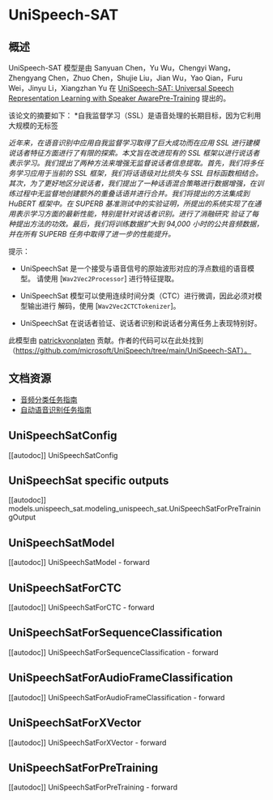 <!--版权所有 2021 年 HuggingFace 团队。保留所有权利。
根据 Apache 许可证第 2.0 版（“许可证”）许可；除非符合许可证，否则您不得使用此文件。您可以在
http://www.apache.org/licenses/LICENSE-2.0
适用法律要求或以书面形式同意的情况下，按原样分发的软件基础上，无论是明示还是暗示，都不提供任何担保或条件。请参阅许可证特定语言的权限和限制。
⚠️请注意，此文件是 Markdown 格式的，但包含我们的文档生成器（类似于 MDX）的特定语法，可能在您的 Markdown 查看器中无法正确呈现。
-->
# UniSpeech-SAT

## 概述

UniSpeech-SAT 模型是由 Sanyuan Chen，Yu Wu，Chengyi Wang，Zhengyang Chen，Zhuo Chen，Shujie Liu，Jian Wu，Yao Qian，Furu Wei，Jinyu Li，Xiangzhan Yu 在 [UniSpeech-SAT: Universal Speech Representation Learning with Speaker AwarePre-Training](https://arxiv.org/abs/2110.05752) 提出的。

该论文的摘要如下：
*自我监督学习（SSL）是语音处理的长期目标，因为它利用大规模的无标签

*近年来，在语音识别中应用自我监督学习取得了巨大成功而在应用 SSL 进行建模说话者特征方面进行了有限的探索。本文旨在改进现有的 SSL 框架以进行说话者表示学习。我们提出了两种方法来增强无监督说话者信息提取。首先，我们将多任务学习应用于当前的 SSL 框架，我们将话语级对比损失与 SSL 目标函数相结合。其次，为了更好地区分说话者，我们提出了一种话语混合策略进行数据增强，在训练过程中无监督地创建额外的重叠话语并进行合并。我们将提出的方法集成到 HuBERT 框架中。在 SUPERB 基准测试中的实验证明，所提出的系统实现了在通用表示学习方面的最新性能，特别是针对说话者识别。进行了消融研究 验证了每种提出方法的功效。最后，我们将训练数据扩大到 94,000 小时的公共音频数据，并在所有 SUPERB 任务中取得了进一步的性能提升。*

提示：

- UniSpeechSat 是一个接受与语音信号的原始波形对应的浮点数组的语音模型。  请使用 [`Wav2Vec2Processor`] 进行特征提取。

- UniSpeechSat 模型可以使用连续时间分类（CTC）进行微调，因此必须对模型输出进行  解码，使用 [`Wav2Vec2CTCTokenizer`]。

- UniSpeechSat 在说话者验证、说话者识别和说话者分离任务上表现特别好。

此模型由 [patrickvonplaten](https://huggingface.co/patrickvonplaten) 贡献。作者的代码可以在此处找到（https://github.com/microsoft/UniSpeech/tree/main/UniSpeech-SAT）。


## 文档资源

- [音频分类任务指南](../tasks/audio_classification)
- [自动语音识别任务指南](../tasks/asr)

## UniSpeechSatConfig

[[autodoc]] UniSpeechSatConfig

## UniSpeechSat specific outputs

[[autodoc]] models.unispeech_sat.modeling_unispeech_sat.UniSpeechSatForPreTrainingOutput

## UniSpeechSatModel

[[autodoc]] UniSpeechSatModel
    - forward

## UniSpeechSatForCTC

[[autodoc]] UniSpeechSatForCTC
    - forward

## UniSpeechSatForSequenceClassification

[[autodoc]] UniSpeechSatForSequenceClassification
    - forward

## UniSpeechSatForAudioFrameClassification

[[autodoc]] UniSpeechSatForAudioFrameClassification
    - forward

## UniSpeechSatForXVector

[[autodoc]] UniSpeechSatForXVector
    - forward

## UniSpeechSatForPreTraining

[[autodoc]] UniSpeechSatForPreTraining
    - forward
